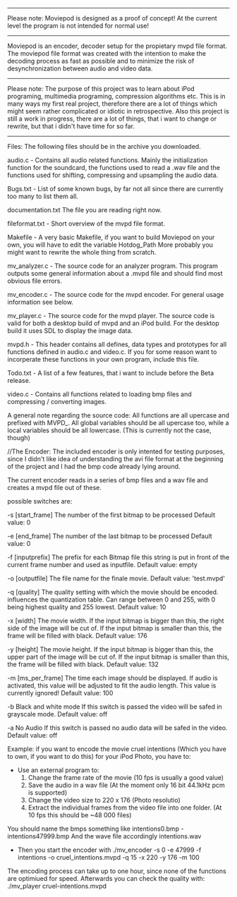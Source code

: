 *********************************************************************************
Please note:
Moviepod is designed as a proof of concept!
At the current level the program is not intended for normal use!
*********************************************************************************

Moviepod is an encoder, decoder setup for the propietary mvpd file format.
The moviepod file format was created with the intention to make the decoding
process as fast as possible and to minimize the risk of desynchronization between
audio and video data.



*********************************************************************************
Please note:
The purpose of this project was to learn about iPod programing,
multimedia programing, compression algorithms etc.
This is in many ways my first real project, therefore there are a lot of things
which might seem rather complicated or idiotic in retrospective.
Also this project is still a work in progress, there are a lot of things, that i
want to change or rewrite, but that i didn't have time for so far.
*********************************************************************************

Files:
The following files should be in the archive you downloaded.

audio.c		- Contains all audio related functions.
		  Mainly the initialization function for the soundcard,
		  the functions used to read a .wav file and the 
		  functions used for shifting, compressing and upsampling
		  the audio data.
		  
Bugs.txt	- List of some known bugs, by far not all since there are
		  currently too many to list them all.
		  
documentation.txt The file you are reading right now.

fileformat.txt	- Short overview of the mvpd file format.

Makefile	- A very basic Makefile, if you want to build Moviepod on
		  your own, you will have to edit the variable Hotdog_Path
		  More probably you might want to rewrite the whole thing
		  from scratch.
		  
mv_analyzer.c	- The source code for an analyzer program.
		  This program outputs some general information about a
		  .mvpd file and should find most obvious file errors.
		  
mv_encoder.c	- The source code for the mvpd encoder.
		  For general usage information see below.
		  
mv_player.c	- The source code for the mvpd player.
		  The source code is valid for both a desktop
		  build of mvpd and an iPod build.
		  For the desktop build it uses SDL to display the image data.
		  
mvpd.h		- This header contains all defines, data types and prototypes
		  for all functions defined in audio.c and video.c.
		  If you for some reason want to incorperate these functions
		  in your own program, include this file.
		  
Todo.txt	- A list of a few features, that i want to include before the
		  Beta release.
		  
video.c		- Contains all functions related to loading bmp files and 
		  compressing / converting images.

		  
A general note regarding the source code:
All functions are all upercase and prefixed with MVPD_.
All global variables should be all upercase too, while a local variables should be all lowercase.
(This is currently not the case, though)


//The Encoder:
The included encoder is only intented for testing purposes, since I didn't like idea of understanding
the avi file format at the beginning of the project and I had the bmp code already lying around.

The current encoder reads in a series of bmp files and a wav file and creates a mvpd file out of these.

possible switches are:

-s [start_frame]	The number of the first bitmap to be processed
			Default value: 0

-e [end_frame] 		The number of the last bitmap to be processed
			Default value: 0

-f [inputprefix]	The prefix for each Bitmap file this string is put
			in front of the current frame number and used as inputfile.
			Default value: empty

-o [outputfile]		The file name for the finale movie.
			Default value: 'test.mvpd'
			
-q [quality]		The quality setting with which the movie should be encoded.
			influences the quantization table.
			Can range between 0 and 255, with 0 being highest quality
			and 255 lowest.
			Default value: 10
			
-x [width]		The movie width.
			If the input bitmap is bigger than this, the right side
			of the image will be cut of.
			If the input bitmap is smaller than this, the frame will be
			filled with black.
			Default value: 176
			
-y [height]		The movie height.
			If the input bitmap is bigger than this, the upper part
			of the image will be cut of.
			If the input bitmap is smaller than this, the frame will be
			filled with black.
			Default value: 132

-m [ms_per_frame]	The time each image should be displayed.
			If audio is activated, this value will be adjusted to fit the
			audio length.
			This value is currently ignored!
			Default value: 100
			
-b 			Black and white mode
			If this switch is passed the video will be safed in grayscale mode.
			Default value: off
			
-a			No Audio
			If this switch is passed no audio data will be safed in the video.
			Default value: off
			
Example:
if you want to encode the movie cruel intentions (Which you have to own, if you want to do this)
for your iPod Photo, you have to:

- Use an external program to:
	1. Change the frame rate of the movie (10 fps is usually a good value)
	2. Save the audio in a wav file (At the moment only 16 bit 44.1kHz pcm is supported)
	3. Change the video size to 220 x 176 (Photo resolutio)
	4. Extract the individual frames from the video file into one folder.
	   (At 10 fps this should be ~48 000 files)
	   
You should name the bmps something like intentions0.bmp - intentions47999.bmp
And the wave file accordingly intentions.wav

- Then you start the encoder with
./mv_encoder -s 0 -e 47999 -f intentions -o cruel_intentions.mvpd -q 15 -x 220 -y 176 -m 100

The encoding process can take up to one hour, since none of the functions are optimiued for speed.
Afterwards you can check the quality with:
./mv_player cruel-intentions.mvpd
